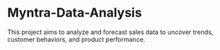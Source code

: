 # Myntra-Data-Analysis
This project aims to analyze and forecast sales data to uncover trends, customer behaviors, and product performance.

